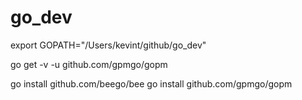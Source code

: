 # go_dev



export GOPATH="/Users/kevint/github/go_dev"


go get -v -u github.com/gpmgo/gopm

go install github.com/beego/bee
go install github.com/gpmgo/gopm
